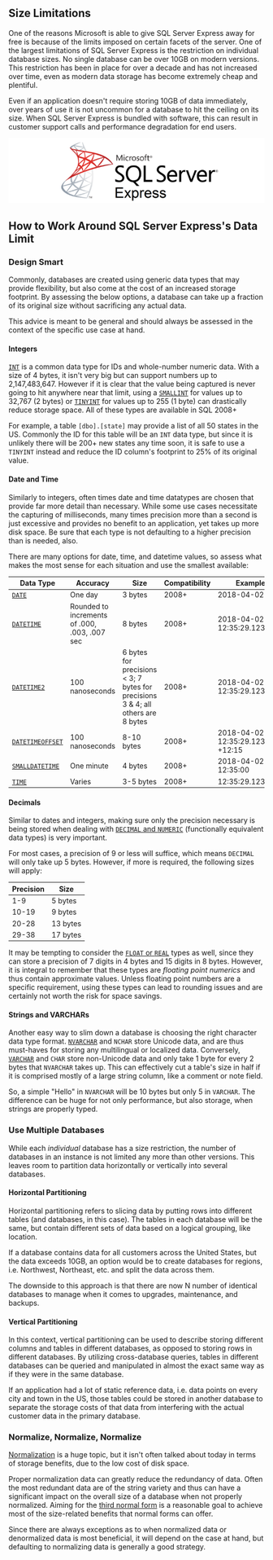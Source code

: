 

## Size Limitations

One of the reasons Microsoft is able to give SQL Server Express away for free is
because of the limits imposed on certain facets of the server. One of the largest
limitations of SQL Server Express is the restriction on individual database sizes.
No single database can be over 10GB on modern versions. This restriction has been in place for over a decade
and has not increased over time, even as modern data storage has become extremely
cheap and plentiful.

Even if an application doesn't require storing 10GB of data immediately, over years
of use it is not uncommon for a database to hit the ceiling on its size. When SQL
Server Express is bundled with software, this can result in customer support calls and
performance degradation for end users.

![SQL Server Express](/sql-express.png)

## How to Work Around SQL Server Express's Data Limit

### Design Smart

Commonly, databases are created using generic data types that may provide flexibility, but
also come at the cost of an increased storage footprint. By assessing the below options,
a database can take up a fraction of its original size without sacrificing any actual data.

This advice is meant to be general and should always be assessed in the context of
the specific use case at hand.

#### Integers

[`INT`](https://docs.microsoft.com/en-us/sql/t-sql/data-types/int-bigint-smallint-and-tinyint-transact-sql) is a common data type for IDs and whole-number numeric data. With a size of 4 bytes, it isn't very big but can support numbers up to 2,147,483,647. However if it is clear that the
value being captured is never going to hit anywhere near that limit, using a [`SMALLINT`](https://docs.microsoft.com/en-us/sql/t-sql/data-types/int-bigint-smallint-and-tinyint-transact-sql) for values up to 32,767 (2 bytes) or [`TINYINT`](https://docs.microsoft.com/en-us/sql/t-sql/data-types/int-bigint-smallint-and-tinyint-transact-sql) for values up to 255 (1 byte) can drastically reduce storage space. All of these types are available in SQL 2008+

For example, a table `[dbo].[state]` may provide a list of all 50 states in the US.
Commonly the ID for this table will be an `INT` data type, but since it is unlikely
there will be 200+ new states any time soon, it is safe to use a `TINYINT` instead and
reduce the ID column's footprint to 25% of its original value.

#### Date and Time

Similarly to integers, often times date and time datatypes are chosen that provide
far more detail than necessary. While some use cases necessitate the capturing of
milliseconds, many times precision more than a second is just excessive and provides
no benefit to an application, yet takes up more disk space. Be sure that each type is not defaulting to a higher precision than is needed, also.

There are many options for date, time, and datetime values, so assess what makes the most sense for each situation and use the smallest available:

| Data Type | Accuracy | Size | Compatibility | Example |
| --------- | -------- | ---- | ------------- | ------- |
| [`DATE`](https://docs.microsoft.com/en-us/sql/t-sql/data-types/date-transact-sql) |  One day | 3 bytes | 2008+ | 2018-04-02
| [`DATETIME`](https://docs.microsoft.com/en-us/sql/t-sql/data-types/datetime-transact-sql) | 	Rounded to increments of .000, .003, .007 sec | 8 bytes | 2008+ | 2018-04-02 12:35:29.123
| [`DATETIME2`](https://docs.microsoft.com/en-us/sql/t-sql/data-types/datetime2-transact-sql) | 100 nanoseconds | 6 bytes for precisions < 3; 7 bytes for precisions 3 & 4; all others are 8 bytes | 2008+ | 2018-04-02 12:35:29.1234567
| [`DATETIMEOFFSET`](https://docs.microsoft.com/en-us/sql/t-sql/data-types/datetimeoffset-transact-sql) | 100 nanoseconds | 8-10 bytes | 2008+ | 2018-04-02 12:35:29.1234567 +12:15
| [`SMALLDATETIME`](https://docs.microsoft.com/en-us/sql/t-sql/data-types/smalldatetime-transact-sql) | One minute | 4 bytes | 2008+ |  2018-04-02 12:35:00
| [`TIME`](https://docs.microsoft.com/en-us/sql/t-sql/data-types/time-transact-sql) | Varies | 3-5 bytes | 2008+ | 12:35:29.1234567

#### Decimals

Similar to dates and integers, making sure only the precision necessary is being stored
when dealing with [`DECIMAL` and `NUMERIC`](https://docs.microsoft.com/en-us/sql/t-sql/data-types/decimal-and-numeric-transact-sql) (functionally equivalent data types) is very important.

For most cases, a precision of 9 or less will suffice, which means `DECIMAL` will only take up 5 bytes. However, if more is required, the following sizes will apply:

| Precision | Size |
| --------- | ---- |
| 1-9 | 5 bytes |
| 10-19 | 9 bytes |
| 20-28 | 13 bytes |
| 29-38 | 17 bytes |

It may be tempting to consider the [`FLOAT` or `REAL`](https://docs.microsoft.com/en-us/sql/t-sql/data-types/float-and-real-transact-sql) types as well, since they can store a precision of 7 digits in 4 bytes and 15 digits in 8 bytes. However, it is integral to remember that these types are *floating point numerics* and thus contain approximate values. Unless floating point numbers are a specific requirement, using these types can lead to rounding issues and are certainly not worth the risk for space savings.


#### Strings and VARCHARs

Another easy way to slim down a database is choosing the right character data type format.
[`NVARCHAR`](https://docs.microsoft.com/en-us/sql/t-sql/data-types/nchar-and-nvarchar-transact-sql) and `NCHAR` store Unicode data, and are thus must-haves for storing any multilingual or localized data. Conversely, [`VARCHAR`](https://docs.microsoft.com/en-us/sql/t-sql/data-types/char-and-varchar-transact-sql) and `CHAR` store non-Unicode data and only take 1 byte for every 2 bytes that `NVARCHAR` takes up. This can effectively cut a table's size in half if it is comprised mostly of a large string column, like a comment or note field.

So, a simple "Hello" in `NVARCHAR` will be 10 bytes but only 5 in `VARCHAR`. The difference can be huge for not only performance, but also storage, when strings are properly typed.

### Use Multiple Databases

While each *individual* database has a size restriction, the number of databases
in an instance is not limited any more than other versions. This leaves room to
partition data horizontally or vertically into several databases.

#### Horizontal Partitioning

Horizontal partitioning refers to slicing data by putting rows into different tables (and databases, in this case). The tables in each database will be the same, but contain different
sets of data based on a logical grouping, like location.

If a database contains data for all customers across the United States, but the data exceeds
10GB, an option would be to create databases for regions, i.e. Northwest, Northeast, etc. and
split the data across them.

The downside to this approach is that there are now N number of identical databases to manage when it comes to upgrades, maintenance, and backups.

#### Vertical Partitioning

In this context, vertical partitioning can be used to describe storing different columns and tables in different databases, as opposed to storing rows in different databases. By utilizing cross-database queries, tables in different databases can be queried and manipulated in almost the exact same way as if they were in the same database.

If an application had a lot of static reference data, i.e. data points on every city and town in the US, those tables could be stored in another database to separate the storage costs
of that data from interfering with the actual customer data in the primary database.  

### Normalize, Normalize, Normalize

[Normalization](https://en.wikipedia.org/wiki/Database_normalization) is a huge topic, but it isn't often talked about today in terms of storage benefits, due to the low cost of disk space.

Proper normalization data can greatly reduce the redundancy of data. Often the most redundant data are of the string variety and thus can have a significant impact on the overall size of a database when not properly normalized. Aiming for the [third normal form](https://en.wikipedia.org/wiki/Third_normal_form) is a reasonable goal to achieve most of the size-related benefits that normal forms can offer.

Since there are always exceptions as to when normalized data or denormalized data is most beneficial, it will depend on the case at hand, but defaulting to normalizing data is generally a good strategy.

<br/>
<br/>
